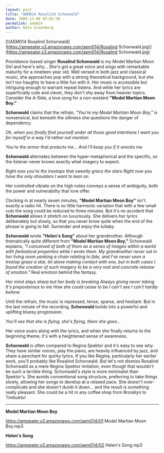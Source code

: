 ```yaml
---
layout: post
title: "AEM014 Rosalind Schonwald"
date: 2009-11-06 05:01:30
permalink: aem014
author: Nate Greenberg
---
```

[![AEM014 Rosalind Schonwald](https://ampeater.s3.amazonaws.com/aem014/Rosalind Schonwald.jpg)](https://ampeater.s3.amazonaws.com/aem014/Rosalind Schonwald.jpg)

Providence-based singer **Rosalind Schonwald** is my Model Martian Moon Girl and here's why... She's got a great voice and sings with remarkable maturity for a nineteen year old. Well versed in both jazz and classical music, she approaches pop with a strong theoretical background, but she isn't too haughty to have a little fun with it. Her music is accessible but intriguing enough to warrant repeat listens. And while her lyrics are superficially cute and clever, they don't shy away from heavier topics. Consider the A-Side, a love song for a non-existent **"Model Martian Moon Boy."**

<!-- more -->

**Schonwald** claims that the refrain, _"You're my Model Martian Moon Boy,"_ is nonsensical, but beneath the silliness she questions the danger of dependency.

_Oh, when you finally find yourself under all those good intentions I want you for myself in a way I'd rather not mention_

_You're the armor that protects me... And I'll keep you if it wrecks me_

**Schonwald** alternates between the hyper-metaphorical and the specific, so the listener never knows exactly what imagery to expect.

_Right now you're the treetops that sweetly grace the stars Right now you have the only shoulders I want to lean on._

Her controlled vibrato on the high notes conveys a sense of ambiguity, both the power and vulnerability that love offer.

Clocking in at nearly seven minutes, **"Model Martian Moon Boy"** isn't exactly a radio hit. There is so little harmonic variation that with a few small cuts the song could be reduced to three minutes. But it's no accident that **Schonwald** allows it stretch on luxuriously. She delivers her lyrics deliberately but slowly, so that you never know quite when the end of the phrase is going to fall. Surrender and enjoy the lullaby.

**Schonwald** wrote **"Helen's Song"** about her grandmother. Although thematically quite different from **"Model Martian Moon Boy,"** Schonwald explains, _"I conceived of both of them as a series of images within a world with fantastical properties while I wrote them. My grandmother never sat in her living room yanking a chain relating to fate, and I've never seen a treetop graze a star, let alone making contact with one, but in both cases I found the creation of such imagery to be a very real and concrete release of emotion."_ Real emotion behind the fantasy.

_Her mind stays sharp but her body is breaking Always giving never taking It's preposterous to me How she could cease to be I can't see I can't hardly believe_

Until the refrain, the music is repressed, tense, sparse, and hesitant. But in the last minute of the recording, **Schonwald** builds into a powerful and uplifting bluesy progression.

_You'll see that she is flying, she's flying, there she goes..._

Her voice soars along with the lyrics, and when she finally returns to the beginning theme, it's with a heightened sense of awareness.

**Schonwald** is often compared to Regina Spektor and it's easy to see why. They have similar voices, play the piano, are heavily influenced by jazz, and share a penchant for quirky lyrics. If you like Regina, particularly her earlier work, you'll probably like Rosalind Schonwald. But let's not dismiss Rosalind Schonwald as a mere Regina Spektor imitation, even though that wouldn't be such a terrible thing. Schonwald's style is more minimalist than Spektor's. She avoids conventional song structure, preferring to take things slowly, allowing her songs to develop at a relaxed pace. She doesn't over-complicate and she doesn't dumb it down... and the result is something really pleasant. She could be a hit in any coffee shop from Brooklyn to Timbuktu!

---

**Model Martian Moon Boy**

https://ampeater.s3.amazonaws.com/aem014/01 Model Martian Moon Boy.mp3

**Helen's Song**

https://ampeater.s3.amazonaws.com/aem014/02 Helen's Song.mp3

